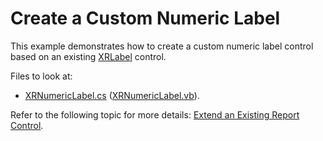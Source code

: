 ﻿# Create a Custom Numeric Label

This example demonstrates how to create a custom numeric label control based on an existing [XRLabel](https://docs.devexpress.com/XtraReports/DevExpress.XtraReports.UI.XRLabel) control.

Files to look at:

* [XRNumericLabel.cs](https://github.com/DevExpress-Examples/Reporting-Create-Custom-Numeric-Label/blob/2020.2/CS/ProgressBar.cs) ([XRNumericLabel.vb](https://github.com/DevExpress-Examples/Reporting-Create-Custom-Numeric-Label/blob/2020.2/VB/ProgressBar.vb)).

Refer to the following topic for more details: [Extend an Existing Report Control](https://docs.devexpress.com/XtraReports/3307).


